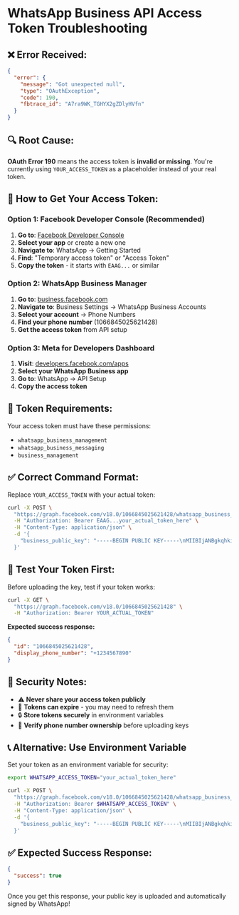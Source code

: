 # WhatsApp Business API Access Token Troubleshooting

## ❌ Error Received:
```json
{
  "error": {
    "message": "Got unexpected null",
    "type": "OAuthException", 
    "code": 190,
    "fbtrace_id": "A7ra9WK_TGHYX2gZDlyHVfn"
  }
}
```

## 🔍 Root Cause:
**OAuth Error 190** means the access token is **invalid or missing**. You're currently using `YOUR_ACCESS_TOKEN` as a placeholder instead of your real token.

## 🔧 How to Get Your Access Token:

### Option 1: Facebook Developer Console (Recommended)

1. **Go to**: [Facebook Developer Console](https://developers.facebook.com/)
2. **Select your app** or create a new one
3. **Navigate to**: WhatsApp → Getting Started
4. **Find**: "Temporary access token" or "Access Token"
5. **Copy the token** - it starts with `EAAG...` or similar

### Option 2: WhatsApp Business Manager

1. **Go to**: [business.facebook.com](https://business.facebook.com)
2. **Navigate to**: Business Settings → WhatsApp Business Accounts
3. **Select your account** → Phone Numbers
4. **Find your phone number** (1066845025621428)
5. **Get the access token** from API setup

### Option 3: Meta for Developers Dashboard

1. **Visit**: [developers.facebook.com/apps](https://developers.facebook.com/apps)
2. **Select your WhatsApp Business app**
3. **Go to**: WhatsApp → API Setup
4. **Copy the access token**

## 🔑 Token Requirements:

Your access token must have these permissions:
- `whatsapp_business_management`
- `whatsapp_business_messaging`
- `business_management`

## ✅ Correct Command Format:

Replace `YOUR_ACCESS_TOKEN` with your actual token:

```bash
curl -X POST \
  "https://graph.facebook.com/v18.0/1066845025621428/whatsapp_business_encryption" \
  -H "Authorization: Bearer EAAG...your_actual_token_here" \
  -H "Content-Type: application/json" \
  -d '{
    "business_public_key": "-----BEGIN PUBLIC KEY-----\nMIIBIjANBgkqhkiG9w0BAQEFAAOCAQ8AMIIBCgKCAQEAhZFMCzY5RgFRDK6FKxTB\nEHRcsmGD6P+3s1elVJmD6/T54IbNMTbsREXDVT6p2bJrinKxdD/QSOjkEtc9dDmsL\nw6OU3t+VTYoyvmUHbHW579n36xFAnO76+Nx/sm8Z8T9BIQVl2/T1aTg4l9DE+QG/\nwL9kmvnsFC3gSTBccKfCJTp6giSAMxteVC2koJs48daYaEoHXyxGI79ECJS6DZ9S\n7qKxBoaCxkA6Xmei7UQ8kNrFI20LE5WxM8L+OnW9xc4amUNi8t1NrD+GO0kA55M3\no0+IW/+7oLU7+J50ruky/m9vc1+jZJ+4JqL4hHWkCFw6t/3P/ILposp+PVTjQq6k\nywIDAQAB\n-----END PUBLIC KEY-----"
  }'
```

## 🧪 Test Your Token First:

Before uploading the key, test if your token works:

```bash
curl -X GET \
  "https://graph.facebook.com/v18.0/1066845025621428" \
  -H "Authorization: Bearer YOUR_ACTUAL_TOKEN"
```

**Expected success response:**
```json
{
  "id": "1066845025621428",
  "display_phone_number": "+1234567890"
}
```

## 🔐 Security Notes:

- ⚠️ **Never share your access token publicly**
- 🔄 **Tokens can expire** - you may need to refresh them
- 🔒 **Store tokens securely** in environment variables
- 📱 **Verify phone number ownership** before uploading keys

## 📞 Alternative: Use Environment Variable

Set your token as an environment variable for security:

```bash
export WHATSAPP_ACCESS_TOKEN="your_actual_token_here"

curl -X POST \
  "https://graph.facebook.com/v18.0/1066845025621428/whatsapp_business_encryption" \
  -H "Authorization: Bearer $WHATSAPP_ACCESS_TOKEN" \
  -H "Content-Type: application/json" \
  -d '{
    "business_public_key": "-----BEGIN PUBLIC KEY-----\nMIIBIjANBgkqhkiG9w0BAQEFAAOCAQ8AMIIBCgKCAQEAhZFMCzY5RgFRDK6FKxTB\nEHRcsmGD6P+3s1elVJmD6/T54IbNMTbsREXDVT6p2bJrinKxdD/QSOjkVT9dDmsL\nw6OU3t+VTYoyvmUHbHW579n36xFAnO76+Nx/sm8Z8T9BIQVl2/T1aTg4l9DE+QG/\nwL9kmvnsFC3gSTBccKfCJTp6giSAMxteVC2koJs48daYaEoHXyxGI79ECJS6DZ9S\n7qKxBoaCxkA6Xmei7UQ8kNrFI20LE5WxM8L+OnW9xc4amUNi8t1NrD+GO0kA55M3\no0+IW/+7oLU7+J50ruky/m9vc1+jZJ+4JqL4hHWkCFw6t/3P/ILposp+PVTjQq6k\nywIDAQAB\n-----END PUBLIC KEY-----"
  }'
```

## ✅ Expected Success Response:

```json
{
  "success": true
}
```

Once you get this response, your public key is uploaded and automatically signed by WhatsApp! 